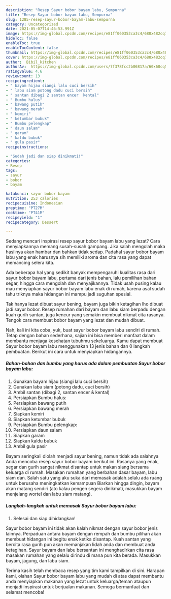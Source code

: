 ```yaml
---
description: "Resep Sayur bobor bayam labu, Sempurna"
title: "Resep Sayur bobor bayam labu, Sempurna"
slug: 1285-resep-sayur-bobor-bayam-labu-sempurna
category: Uncategorized
date: 2021-05-07T14:46:53.991Z
image: https://img-global.cpcdn.com/recipes/e81ff060353ca3c4/680x482cq70/sayur-bobor-bayam-labu-foto-resep-utama.jpg
hideToc: false
enableToc: true
enableTocContent: false
thumbnail: https://img-global.cpcdn.com/recipes/e81ff060353ca3c4/680x482cq70/sayur-bobor-bayam-labu-foto-resep-utama.jpg
cover: https://img-global.cpcdn.com/recipes/e81ff060353ca3c4/680x482cq70/sayur-bobor-bayam-labu-foto-resep-utama.jpg
author:  Bibil_kitchen
authorAv:  https://img-global.cpcdn.com/users/7f378fcc2b06817a/60x60cq50/avatar.jpg
ratingvalue: 4.6
reviewcount: 13
recipeingredient:
- " bayam hijau siangi lalu cuci bersih"
- " labu siam potong dadu cuci bersih"
- " santan dibagi 2 santan encer  kental"
- " Bumbu halus"
- " bawang putih"
- " bawang merah"
- " kemiri"
- " ketumbar bubuk"
- " Bumbu pelengkap"
- " daun salam"
- " garam"
- " kaldu bubuk"
- " gula pasir"
recipeinstructions:

- "Sudah jadi dan siap dinikmati!"
categories:
- Resep
tags:
- sayur
- bobor
- bayam

katakunci: sayur bobor bayam 
nutrition: 253 calories
recipecuisine: Indonesian
preptime: "PT27M"
cooktime: "PT41M"
recipeyield: "1"
recipecategory: Dessert

---
```



Sedang mencari inspirasi resep sayur bobor bayam labu yang lezat? Cara menyiapkannya memang susah-susah gampang. Jika salah mengolah maka hasilnya akan hambar dan bahkan tidak sedap. Padahal sayur bobor bayam labu yang enak harusnya sih memiliki aroma dan cita rasa yang dapat memancing selera kita.


Ada beberapa hal yang sedikit banyak mempengaruhi kualitas rasa dari sayur bobor bayam labu, pertama dari jenis bahan, lalu pemilihan bahan segar, hingga cara mengolah dan menyajikannya. Tidak usah pusing kalau mau menyiapkan sayur bobor bayam labu enak di rumah, karena asal sudah tahu triknya maka hidangan ini mampu jadi suguhan spesial.

Tak hanya lezat dibuat sayur bening, bayam juga bikin ketagihan lho dibuat jadi sayur bobor. Resep rumahan dari bayam dan labu siam berpadu dengan kuah gurih santan, juga kencur yang semakin membuat nikmat cita rasanya. Tengok cara membuat bobor bayam yang lezat dan mudah dibuat.


Nah, kali ini kita coba, yuk, buat sayur bobor bayam labu sendiri di rumah. Tetap dengan bahan sederhana, sajian ini bisa memberi manfaat dalam membantu menjaga kesehatan tubuhmu sekeluarga. Kamu dapat membuat Sayur bobor bayam labu menggunakan 13 jenis bahan dan 0 langkah pembuatan. Berikut ini cara untuk menyiapkan hidangannya.

<!--inarticleads1-->

##### Bahan-bahan dan bumbu yang harus ada dalam pembuatan Sayur bobor bayam labu:

1. Gunakan  bayam hijau (siangi lalu cuci bersih)
1. Gunakan  labu siam (potong dadu, cuci bersih)
1. Ambil  santan (dibagi 2, santan encer &amp; kental)
1. Persiapkan  Bumbu halus:
1. Persiapkan  bawang putih
1. Persiapkan  bawang merah
1. Siapkan  kemiri
1. Siapkan  ketumbar bubuk
1. Persiapkan  Bumbu pelengkap:
1. Persiapkan  daun salam
1. Siapkan  garam
1. Siapkan  kaldu bubuk
1. Ambil  gula pasir


Bayam seringkali diolah menjadi sayur bening, namun tidak ada salahnya Anda mencoba resep sayur bobor bayam berikut ini. Rasanya yang enak, segar dan gurih sangat nikmat disantap untuk makan siang bersama keluarga di rumah. Masakan rumahan yang berbahan dasar bayam, labu siam dan. Salah satu yang aku suka dari memasak adalah.selalu ada ruang untuk berusaha meningkatkan kemampuan Biarkan hingga dingin, bayam akan matang sendiri (ato kalau pengen segera dinikmati, masukkan bayam menjelang wortel dan labu siam matang). 

<!--inarticleads2-->

##### Langkah-langkah untuk memasak Sayur bobor bayam labu:


1. Selesai dan siap dihidangkan!

Sayur bobor bayam ini tidak akan kalah nikmat dengan sayur bobor jenis lainnya. Perpaduan antara bayam dengan rempah dan bumbu pilihan akan membuat hidangan ini begitu enak ketika disantap. Kuah santan yang bercita rasa gurih pun akan memanjakan lidah anda dan membuat anda ketagihan. Sayur bayam dan labu bersantan ini menghadirkan cita rasa masakan rumahan yang selalu dirindu di mana pun kita berada. Masukkan bayam, jagung, dan labu siam. 

Terima kasih telah membaca resep yang tim kami tampilkan di sini. Harapan kami, olahan Sayur bobor bayam labu yang mudah di atas dapat membantu anda menyiapkan makanan yang lezat untuk keluarga/teman ataupun menjadi inspirasi untuk berjualan makanan. Semoga bermanfaat dan selamat mencoba!
